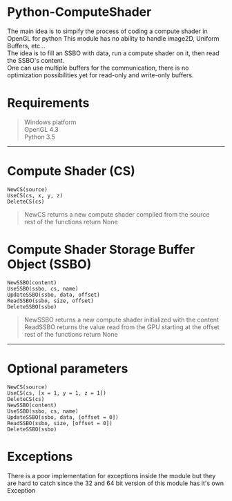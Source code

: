 # Python-ComputeShader

The main idea is to simpify the process of coding a compute shader in OpenGL for python This module has no ability to handle image2D, Uniform Buffers, etc...<br>
The idea is to fill an SSBO with data, run a compute shader on it, then read the SSBO's content.<br>
One can use multiple buffers for the communication, there is no optimization possibilities yet for read-only and write-only buffers.<br>

# Requirements

> Windows platform<br>
> OpenGL 4.3<br>
> Python 3.5<br>

-----------------------------------

# Compute Shader (CS)

```
NewCS(source)
UseCS(cs, x, y, z)
DeleteCS(cs)
```

> NewCS returns a new compute shader compiled from the source<br>
> rest of the functions return None<br>

# Compute Shader Storage Buffer Object (SSBO)

```
NewSSBO(content)
UseSSBO(ssbo, cs, name)
UpdateSSBO(ssbo, data, offset)
ReadSSBO(ssbo, size, offset)
DeleteSSBO(ssbo)
```

> NewSSBO returns a new compute shader initialized with the content<br>
> ReadSSBO returns the value read from the GPU starting at the offset<br>
> rest of the functions return None<br>

-----------------------------------

# Optional parameters

```
NewCS(source)
UseCS(cs, [x = 1, y = 1, z = 1])
DeleteCS(cs)
NewSSBO(content)
UseSSBO(ssbo, cs, name)
UpdateSSBO(ssbo, data, [offset = 0])
ReadSSBO(ssbo, size, [offset = 0])
DeleteSSBO(ssbo)
```

# Exceptions

There is a poor implementation for exceptions inside the module but they are hard to catch since the 32 and 64 bit version of this module has it's own Exception
